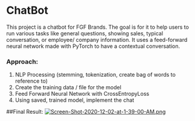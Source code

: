 # ChatBot
This project is a chatbot for FGF Brands. The goal is for it to help users to run various tasks like general questions, showing sales, typical conversation, or employee/ company information. It uses a feed-forward neural network made with PyTorch to have a contextual conversation.

### Approach:
1. NLP Processing (stemming, tokenization, create bag of words to reference to)
2. Create the training data / file for the model
3. Feed Forward Neural Network with CrossEntropyLoss
4. Using saved, trained model, implement the chat

##Final Result:
[![Screen-Shot-2020-12-02-at-1-39-00-AM.png](https://i.postimg.cc/j2wdDnLw/Screen-Shot-2020-12-02-at-1-39-00-AM.png)](https://postimg.cc/hQnqwj8c)



